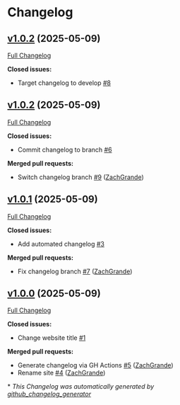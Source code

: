 # Changelog

## [v1.0.2](https://github.com/ZachGrande/changelog-demo/tree/v1.0.2) (2025-05-09)

[Full Changelog](https://github.com/ZachGrande/changelog-demo/compare/v1.0.2...v1.0.2)

**Closed issues:**

- Target changelog to develop [\#8](https://github.com/ZachGrande/changelog-demo/issues/8)

## [v1.0.2](https://github.com/ZachGrande/changelog-demo/tree/v1.0.2) (2025-05-09)

[Full Changelog](https://github.com/ZachGrande/changelog-demo/compare/v1.0.1...v1.0.2)

**Closed issues:**

- Commit changelog to branch [\#6](https://github.com/ZachGrande/changelog-demo/issues/6)

**Merged pull requests:**

- Switch changelog branch [\#9](https://github.com/ZachGrande/changelog-demo/pull/9) ([ZachGrande](https://github.com/ZachGrande))

## [v1.0.1](https://github.com/ZachGrande/changelog-demo/tree/v1.0.1) (2025-05-09)

[Full Changelog](https://github.com/ZachGrande/changelog-demo/compare/v1.0.0...v1.0.1)

**Closed issues:**

- Add automated changelog [\#3](https://github.com/ZachGrande/changelog-demo/issues/3)

**Merged pull requests:**

- Fix changelog branch [\#7](https://github.com/ZachGrande/changelog-demo/pull/7) ([ZachGrande](https://github.com/ZachGrande))

## [v1.0.0](https://github.com/ZachGrande/changelog-demo/tree/v1.0.0) (2025-05-09)

[Full Changelog](https://github.com/ZachGrande/changelog-demo/compare/d104dd165b6cdf75fcdd02431a2e0e214f0d12b7...v1.0.0)

**Closed issues:**

- Change website title [\#1](https://github.com/ZachGrande/changelog-demo/issues/1)

**Merged pull requests:**

- Generate changelog via GH Actions [\#5](https://github.com/ZachGrande/changelog-demo/pull/5) ([ZachGrande](https://github.com/ZachGrande))
- Rename site [\#4](https://github.com/ZachGrande/changelog-demo/pull/4) ([ZachGrande](https://github.com/ZachGrande))



\* *This Changelog was automatically generated by [github_changelog_generator](https://github.com/github-changelog-generator/github-changelog-generator)*
